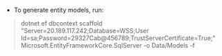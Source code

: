 - To generate entity models, run:

> dotnet ef dbcontext scaffold "Server=20.189.117.242;Database=WSS;User Id=sa;Password=29327Cab@456789;TrustServerCertificate=True;" Microsoft.EntityFrameworkCore.SqlServer -o Data/Models -f